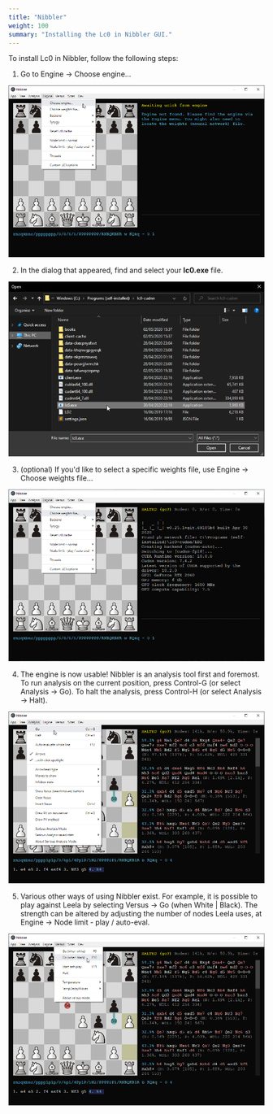 ```yaml
---
title: "Nibbler"
weight: 100
summary: "Installing the Lc0 in Nibbler GUI."
---
```


To install Lc0 in Nibbler, follow the following steps:

1. Go to Engine → Choose engine...

![Step01](step010.png)

2. In the dialog that appeared, find and select your **lc0.exe** file.

![Step02](step020.png)

3. (optional) If you'd like to select a specific weights file, use Engine → Choose weights file...

![Step03](step030.png)

4. The engine is now usable! Nibbler is an analysis tool first and foremost. To run analysis on the current position, press Control-G (or select Analysis → Go). To halt the analysis, press Control-H (or select Analysis → Halt).

![Step04](step040.png)

5. Various other ways of using Nibbler exist. For example, it is possible to play against Leela by selecting Versus → Go (when White | Black). The strength can be altered by adjusting the number of nodes Leela uses, at Engine → Node limit - play / auto-eval.

![Step05](step050.png)
